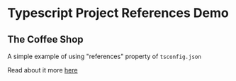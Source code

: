 # Typescript Project References Demo

## The Coffee Shop

A simple example of using "references" property of `tsconfig.json`

Read about it more [here](https://divyanshu1610.medium.com/a-reference-to-project-references-in-typescript-3d157248a4b1)